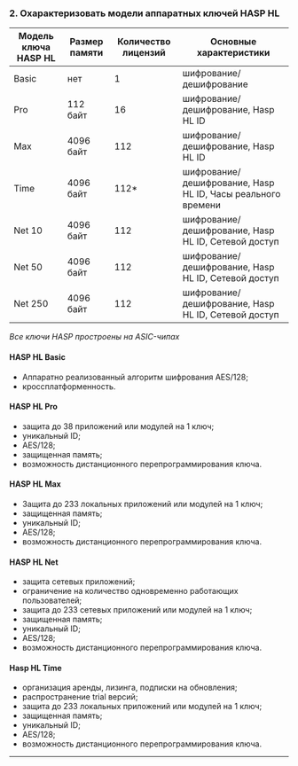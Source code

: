 ### 2. Охарактеризовать модели аппаратных ключей  HASP HL

| Модель ключа HASP HL | Размер памяти | Количество лицензий | Основные характеристики                                     |
|----------------------|---------------|---------------------|-------------------------------------------------------------|
| Basic                | нет           | 1                   | шифрование/дешифрование                                     |
| Pro                  | 112 байт      | 16                  | шифрование/дешифрование, Hasp HL ID                         |
| Max                  | 4096 байт     | 112                 | шифрование/дешифрование, Hasp HL ID                         |
| Time                 | 4096 байт     | 112*                | шифрование/дешифрование, Hasp HL ID, Часы реального времени |
| Net 10               | 4096 байт     | 112                 | шифрование/дешифрование, Hasp HL ID, Сетевой доступ         |
| Net 50               | 4096 байт     | 112                 | шифрование/дешифрование, Hasp HL ID, Сетевой доступ         |
| Net 250              | 4096 байт     | 112                 | шифрование/дешифрование, Hasp HL ID, Сетевой доступ         |


*Все ключи HASP простроены на ASIC-чипах*

#### HASP HL Basic
* Аппаратно реализованный алгоритм шифрования AES/128;
* кроссплатформенность.

#### HASP HL Pro
* защита до 38 приложений или модулей на 1 ключ;
* уникальный ID;
* AES/128;
* защищенная память;
* возможность дистанционного перепрограммирования ключа.

#### HASP HL Max
* Защита до 233 локальных приложений или модулей на 1 ключ;
* защищенная память;
* уникальный ID;
* AES/128;
* возможность дистанционного перепрограммирования ключа.

#### HASP HL Net
* защита сетевых приложений;
* ограничение на количество одновременно работающих пользователей;
* защита до 233 сетевых приложений или модулей на 1 ключ;
* защищенная память;
* уникальный ID;
* AES/128;
* возможность дистанционного перепрограммирования ключа.
  
#### Hasp HL Time
* организация аренды, лизинга, подписки на обновления;
* распространение trial версий;
* защита до 233 локальных приложений или модулей на 1 ключ;
* защищенная память;
* уникальный ID;
* AES/128;
* возможность дистанционного перепрограммирования ключа.

___
